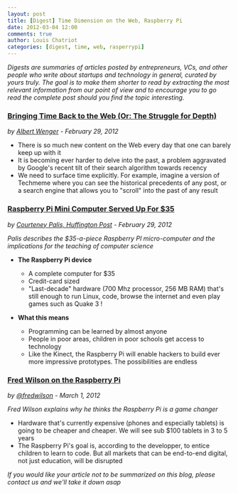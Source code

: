 ```yaml
---
layout: post
title: [Digest] Time Dimension on the Web, Raspberry Pi
date: 2012-03-04 12:00
comments: true
author: Louis Chatriot
categories: [digest, time, web, rasperrypi]
---
```


*Digests are summaries of articles posted by entrepreneurs, VCs, and
other people who write about startups and technology in general, curated
by yours truly. The goal is to make them shorter to read by extracting the most relevant
information from our point of view and to encourage you to go read the
complete post should you find the topic interesting.*


### [Bringing Time Back to the Web (Or: The Struggle for Depth)](http://continuations.com/post/18605081084/bringing-time-back-to-the-web-or-the-struggle-for "Source")
*by [Albert Wenger](https://twitter.com/#!/albertwenger) - February 29, 2012*

* There is so much new content on the Web every day that one can barely
  keep up with it
* It is becoming ever harder to delve into the past, a problem
  aggravated by Google's recent tilt of their search algorithm towards
recency
* We need to surface time explicitly. For example, imagine a version of
  Techmeme where you can see the historical precedents of any post, or a
search engine that allows you to "scroll" into the past of any result




### [Raspberry Pi Mini Computer Served Up For $35](http://www.huffingtonpost.com/2012/02/29/raspberry-pi_n_1310441.html "Source")
*by [Courteney Palis, Huffington Post](http://www.huffingtonpost.com/courteney-palis) - February 29, 2012*


*Palis describes the $35-a-piece Raspberry PI micro-computer and the
implications for the teaching of computer science*

* **The Raspberry Pi device**
  * A complete computer for $35
  * Credit-card sized
  * "Last-decade" hardware (700 Mhz processor, 256 MB RAM) that's still
enough to run Linux, code, browse the internet and even play games such
as Quake 3 !

* **What this means**
  * Programming can be learned by almost anyone
  * People in poor areas, children in poor schools get access to technology
  * Like the Kinect, the Raspberry Pi will enable hackers to build ever
more impressive prototypes. The possibilities are endless



### [Fred Wilson on the Raspberry Pi](http://www.avc.com/a_vc/2012/03/raspberry-pi.html "Source")
*by [@fredwilson](https://twitter.com/#!/fredwilson) - March 1, 2012*


*Fred Wilson explains why he thinks the Raspberry Pi is a game changer*

* Hardware that's currently expensive (phones and especially tablets)
is going to be cheaper and cheaper. We will see sub $100 tablets in 3 to
5 years
* The Raspberry Pi's goal is, according to the developper, to entice
children to learn to code. But all markets that can be end-to-end
digital, not just education, will be disrupted




*If you would like your article not to be summarized on this blog,
please contact us and we'll take it down
asap*
